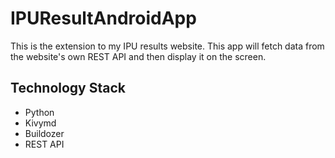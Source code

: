 # IPUResultAndroidApp
This is the extension to my IPU results website. This app will fetch data from the website's own REST API and then display it on the screen.
## Technology Stack
- Python
- Kivymd
- Buildozer
- REST API
